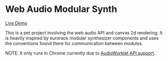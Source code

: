 # Web Audio Modular Synth
[Live Demo](https://smilebags.github.io/web-audio-synth/dist/index.html)

This is a pet project involving the web audio API and canvas 2d rendering. It is heavily inspired by eurorack modular synthesizer components and uses the conventions found there for communication between modules.

NOTE: It only runs in Chrome currently due to [AudioWorklet API support](https://caniuse.com/#feat=mdn-api_audioworklet).